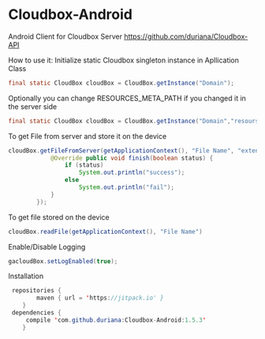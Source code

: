 # Cloudbox-Android
Android Client for Cloudbox Server https://github.com/duriana/Cloudbox-API

How to use it:
Initialize static Cloudbox singleton instance in Apllication Class
```java
final static CloudBox cloudBox = CloudBox.getInstance("Domain");
```
Optionally you can change RESOURCES_META_PATH if you changed it in the server side
```java
final static CloudBox cloudBox = CloudBox.getInstance("Domain","resourse_file_meta");
```
To get File from server and store it on the device
```java
cloudBox.getFileFromServer(getApplicationContext(), "File Name", "extension", new OnSyncFinish() {
            @Override public void finish(boolean status) {
                if (status)
                    System.out.println("success");
                else
                    System.out.println("fail");
            }
        });
```
To get file stored on the device
```java
cloudBox.readFile(getApplicationContext(), "File Name")
```
Enable/Disable Logging
```java
gacloudBox.setLogEnabled(true);
```
Installation 
```java
 repositories {
        maven { url = 'https://jitpack.io' }
    }
 dependencies {
     compile 'com.github.duriana:Cloudbox-Android:1.5.3'
    }
```
